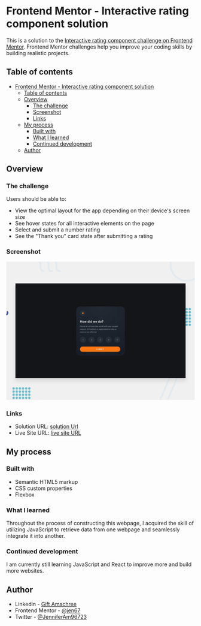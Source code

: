 # Frontend Mentor - Interactive rating component solution

This is a solution to the [Interactive rating component challenge on Frontend Mentor](https://www.frontendmentor.io/challenges/interactive-rating-component-koxpeBUmI). Frontend Mentor challenges help you improve your coding skills by building realistic projects.

## Table of contents

- [Frontend Mentor - Interactive rating component solution](#frontend-mentor---interactive-rating-component-solution)
  - [Table of contents](#table-of-contents)
  - [Overview](#overview)
    - [The challenge](#the-challenge)
    - [Screenshot](#screenshot)
    - [Links](#links)
  - [My process](#my-process)
    - [Built with](#built-with)
    - [What I learned](#what-i-learned)
    - [Continued development](#continued-development)
  - [Author](#author)

## Overview

### The challenge

Users should be able to:

- View the optimal layout for the app depending on their device's screen size
- See hover states for all interactive elements on the page
- Select and submit a number rating
- See the "Thank you" card state after submitting a rating

### Screenshot

![desktop preview](./design/desktop-preview.jpg)

### Links

- Solution URL: [solution Url](https://github.com/jen67/Frontendmentor-challenges/tree/main/interactive-rating-component-main)
- Live Site URL: [live site URL](https://jen67.github.io/Frontendmentor-challenges/interactive-rating-component-main/index.html)

## My process

### Built with

- Semantic HTML5 markup
- CSS custom properties
- Flexbox

### What I learned

Throughout the process of constructing this webpage, I acquired the skill of utilizing JavaScript to retrieve data from one webpage and seamlessly integrate it into another.

### Continued development

I am currently still learning JavaScript and React to improve more and build more websites.

## Author

- Linkedin - [Gift Amachree](https://www.linkedin.com/in/gift-amachree-8a523623b/)
- Frontend Mentor - [@jen67](https://www.frontendmentor.io/profile/jen67)
- Twitter - [@JenniferAm96723](https://www.twitter.com/JenniferAm96723)
